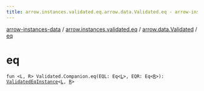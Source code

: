 ```yaml
---
title: arrow.instances.validated.eq.arrow.data.Validated.eq - arrow-instances-data
---
```


[arrow-instances-data](../../index.html) / [arrow.instances.validated.eq](../index.html) / [arrow.data.Validated](index.html) / [eq](./eq.html)

# eq

`fun <L, R> Validated.Companion.eq(EQL: Eq<`[`L`](eq.html#L)`>, EQR: Eq<`[`R`](eq.html#R)`>): `[`ValidatedEqInstance`](../../arrow.instances/-validated-eq-instance/index.html)`<`[`L`](eq.html#L)`, `[`R`](eq.html#R)`>`